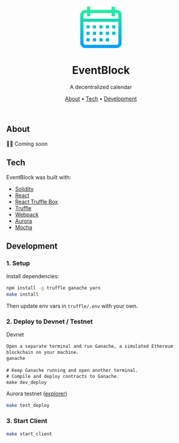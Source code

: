 <p align="center">
  <div align="center">
    <img width="110px" style="border-radius: 10px;" src="client/public/logos/logo-square.png">
  </div>
  <h1 align="center">EventBlock</h1>
  <p align="center">A decentralized calendar</p>
  <p align="center">
    <a href="#about">About</a>
    •
    <a href="#tech">Tech</a>
    •
    <a href="#development">Development</a>
  </p>

</p>
<br/>

## About
🚧🔨 Coming soon

## Tech
EventBlock was built with:
- [Solidity](https://soliditylang.org/)
- [React](https://reactjs.org/)
- [React Truffle Box](https://trufflesuite.com/boxes/react/)
- [Truffle](https://trufflesuite.com)
- [Webpack](https://webpack.js.org)
- [Aurora](https://aurora.dev/)
- [Mocha](https://mochajs.org/)

## Development
### 1. Setup
Install dependencies:
```sh
npm install -g truffle ganache yarn
make install
```
Then update env vars in `truffle/.env` with your own.

### 2. Deploy to Devnet / Testnet
Devnet
```
Open a separate terminal and run Ganache, a simulated Ethereum blockchain on your machine.
ganache

# Keep Ganache running and open another terminal.
# Compile and deploy contracts to Ganache.
make dev_deploy
```

Aurora testnet ([explorer](https://explorer.testnet.aurora.dev/))
```sh
make test_deploy
```

### 3. Start Client
```sh
make start_client
```
